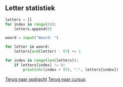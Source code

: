## Letter statistiek

```python
letters = []
for index in range(26):
    letters.append(0)

woord = input("Woord: ")

for letter in woord:
    letters[ord(letter) - 97] += 1

for index in range(len(letters)):
    if letters[index] != 0:
        print(chr(index + 97), ":", letters[index])
```
[Terug naar opdracht](/taken/letterstatistiek.html)
[Terug naar cursus](/28_unicode.html)